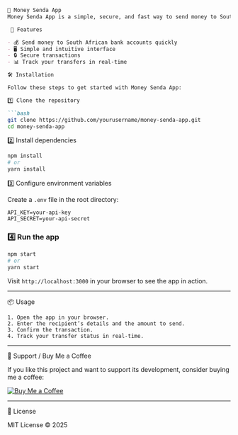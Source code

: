 ````markdown
💸 Money Senda App
Money Senda App is a simple, secure, and fast way to send money to South Africa. Whether you’re supporting family, paying friends, or handling business transactions, Money Senda makes it easy and hassle-free.  

 🚀 Features

- 💰 Send money to South African bank accounts quickly  
- 🖥️ Simple and intuitive interface  
- 🔒 Secure transactions  
- 📊 Track your transfers in real-time

🛠 Installation

Follow these steps to get started with Money Senda App:

1️⃣ Clone the repository

```bash
git clone https://github.com/yourusername/money-senda-app.git
cd money-senda-app
````

2️⃣ Install dependencies

```bash
npm install
# or
yarn install
```

3️⃣ Configure environment variables

Create a `.env` file in the root directory:

```env
API_KEY=your-api-key
API_SECRET=your-api-secret
```

### 4️⃣ Run the app

```bash
npm start
# or
yarn start
```

Visit `http://localhost:3000` in your browser to see the app in action.

---

📦 Usage

```text
1. Open the app in your browser.
2. Enter the recipient’s details and the amount to send.
3. Confirm the transaction.
4. Track your transfer status in real-time.
```

---

💖 Support / Buy Me a Coffee

If you like this project and want to support its development, consider buying me a coffee:

[![Buy Me a Coffee](https://www.buymeacoffee.com/assets/img/custom_images/orange_img.png)](https://www.buymeacoffee.com/yourusername)

---

📄 License

MIT License © 2025

